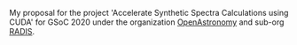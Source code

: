 My proposal for the project 'Accelerate Synthetic Spectra Calculations using CUDA' for GSoC 2020 under the organization [OpenAstronomy](https://openastronomy.org/) and sub-org [RADIS](https://github.com/radis/radis).
